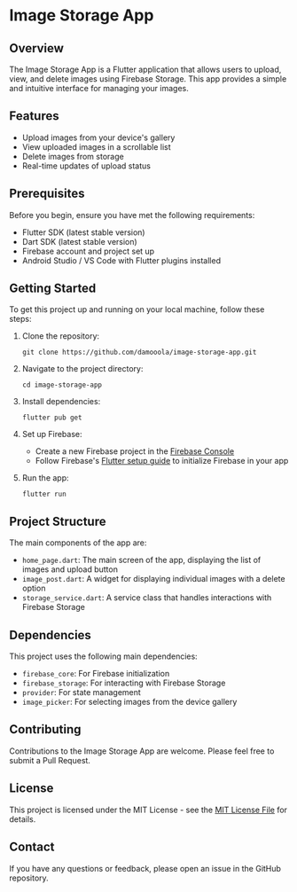 # Image Storage App

## Overview

The Image Storage App is a Flutter application that allows users to upload, view, and delete images using Firebase Storage. This app provides a simple and intuitive interface for managing your images.

## Features

- Upload images from your device's gallery
- View uploaded images in a scrollable list
- Delete images from storage
- Real-time updates of upload status

## Prerequisites

Before you begin, ensure you have met the following requirements:

- Flutter SDK (latest stable version)
- Dart SDK (latest stable version)
- Firebase account and project set up
- Android Studio / VS Code with Flutter plugins installed

## Getting Started

To get this project up and running on your local machine, follow these steps:

1. Clone the repository:

   ```
   git clone https://github.com/damooola/image-storage-app.git
   ```

2. Navigate to the project directory:

   ```
   cd image-storage-app
   ```

3. Install dependencies:

   ```
   flutter pub get
   ```

4. Set up Firebase:
   - Create a new Firebase project in the [Firebase Console](https://console.firebase.google.com/)
   - Follow Firebase's [Flutter setup guide](https://firebase.google.com/docs/flutter/setup) to initialize Firebase in your app

5. Run the app:

   ```
   flutter run
   ```

## Project Structure

The main components of the app are:

- `home_page.dart`: The main screen of the app, displaying the list of images and upload button
- `image_post.dart`: A widget for displaying individual images with a delete option
- `storage_service.dart`: A service class that handles interactions with Firebase Storage

## Dependencies

This project uses the following main dependencies:

- `firebase_core`: For Firebase initialization
- `firebase_storage`: For interacting with Firebase Storage
- `provider`: For state management
- `image_picker`: For selecting images from the device gallery

## Contributing

Contributions to the Image Storage App are welcome. Please feel free to submit a Pull Request.

## License

This project is licensed under the MIT License - see the [MIT License File](LICENSE) for details.

## Contact

If you have any questions or feedback, please open an issue in the GitHub repository.
